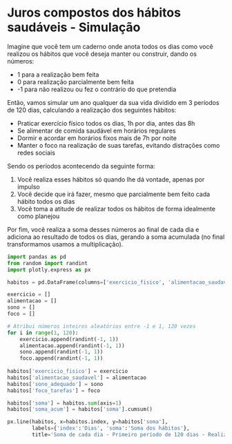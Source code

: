 # Juros compostos dos hábitos saudáveis - Simulação
Imagine que você tem um caderno onde anota todos os dias como você realizou os hábitos que você deseja manter ou construir, dando os números:

* 1 para a realização bem feita
* 0 para realização parcialmente bem feita
* -1 para não realizou ou fez o contrário do que pretendia

Então, vamos simular um ano qualquer da sua vida dividido em 3 períodos de 120 dias, calculando a realização dos seguintes hábitos:
* Praticar exercício físico todos os dias, 1h por dia, antes das 8h
* Se alimentar de comida saudável em horários regulares
* Dormir e acordar em horários fixos mais de 7h por noite
* Manter o foco na realização de suas tarefas, evitando distrações como redes sociais

Sendo os períodos acontecendo da seguinte forma:
1. Você realiza esses hábitos só quando lhe dá vontade, apenas por impulso
2. Você decide que irá fazer, mesmo que parcialmente bem feito cada hábito todos os dias
3. Você toma a atitude de realizar todos os hábitos de forma idealmente como planejou

Por fim, você realiza a soma desses números ao final de cada dia e adiciona ao resultado de todos os dias, gerando a soma acumulada (no final transformamos usamos a multiplicação).


```python
import pandas as pd
from random import randint
import plotly.express as px
```


```python
habitos = pd.DataFrame(columns=['exercicio_fisico', 'alimentacao_saudavel', 'sono_adequado', 'foco_tarefas'])

exercicio = []
alimentacao = []
sono = []
foco = []

# Atribui números inteiros aleatórios entre -1 e 1, 120 vezes
for i in range(1, 120):
    exercicio.append(randint(-1, 1))
    alimentacao.append(randint(-1, 1))
    sono.append(randint(-1, 1))
    foco.append(randint(-1, 1))
    
habitos['exercicio_fisico'] = exercicio
habitos['alimentacao_saudavel'] = alimentacao
habitos['sono_adequado'] = sono
habitos['foco_tarefas'] = foco

habitos['soma'] = habitos.sum(axis=1)
habitos['soma_acum'] = habitos['soma'].cumsum()
```


```python
px.line(habitos, x=habitos.index, y=habitos['soma'], 
        labels={'index':'Dias', 'soma':'Soma dos hábitos'}, 
        title='Soma de cada dia - Primeiro período de 120 dias - Realizando hábitos por impulso aleatório')
```


<div>                            <div id="a339ebda-6f84-47c0-9fd0-f02c2ad5bec9" class="plotly-graph-div" style="height:525px; width:100%;"></div>            <script type="text/javascript">                require(["plotly"], function(Plotly) {                    window.PLOTLYENV=window.PLOTLYENV || {};                                    if (document.getElementById("a339ebda-6f84-47c0-9fd0-f02c2ad5bec9")) {                    Plotly.newPlot(                        "a339ebda-6f84-47c0-9fd0-f02c2ad5bec9",                        [{"hovertemplate":"Dias=%{x}\u003cbr\u003eSoma dos h\u00e1bitos=%{y}\u003cextra\u003e\u003c\u002fextra\u003e","legendgroup":"","line":{"color":"#636efa","dash":"solid"},"marker":{"symbol":"circle"},"mode":"lines","name":"","orientation":"v","showlegend":false,"x":[0,1,2,3,4,5,6,7,8,9,10,11,12,13,14,15,16,17,18,19,20,21,22,23,24,25,26,27,28,29,30,31,32,33,34,35,36,37,38,39,40,41,42,43,44,45,46,47,48,49,50,51,52,53,54,55,56,57,58,59,60,61,62,63,64,65,66,67,68,69,70,71,72,73,74,75,76,77,78,79,80,81,82,83,84,85,86,87,88,89,90,91,92,93,94,95,96,97,98,99,100,101,102,103,104,105,106,107,108,109,110,111,112,113,114,115,116,117,118],"xaxis":"x","y":[0,0,0,-1,2,-3,-1,-1,2,1,-1,0,-1,-2,-3,0,-1,2,1,-3,0,0,2,2,3,1,-2,1,0,-1,0,1,0,-3,0,1,1,1,4,2,-2,0,-1,-2,1,0,-2,1,0,-2,0,1,-2,-2,3,1,0,0,0,2,2,-1,3,-1,0,0,-3,-3,0,-3,0,0,0,-1,-1,0,0,0,-2,-4,3,-1,2,0,1,1,-2,2,1,-4,2,-2,-1,1,-1,1,2,0,0,2,-2,0,1,0,1,0,-1,-1,1,0,0,3,-1,-3,2,0,0,-1,-1],"yaxis":"y","type":"scatter"}],                        {"template":{"data":{"histogram2dcontour":[{"type":"histogram2dcontour","colorbar":{"outlinewidth":0,"ticks":""},"colorscale":[[0.0,"#0d0887"],[0.1111111111111111,"#46039f"],[0.2222222222222222,"#7201a8"],[0.3333333333333333,"#9c179e"],[0.4444444444444444,"#bd3786"],[0.5555555555555556,"#d8576b"],[0.6666666666666666,"#ed7953"],[0.7777777777777778,"#fb9f3a"],[0.8888888888888888,"#fdca26"],[1.0,"#f0f921"]]}],"choropleth":[{"type":"choropleth","colorbar":{"outlinewidth":0,"ticks":""}}],"histogram2d":[{"type":"histogram2d","colorbar":{"outlinewidth":0,"ticks":""},"colorscale":[[0.0,"#0d0887"],[0.1111111111111111,"#46039f"],[0.2222222222222222,"#7201a8"],[0.3333333333333333,"#9c179e"],[0.4444444444444444,"#bd3786"],[0.5555555555555556,"#d8576b"],[0.6666666666666666,"#ed7953"],[0.7777777777777778,"#fb9f3a"],[0.8888888888888888,"#fdca26"],[1.0,"#f0f921"]]}],"heatmap":[{"type":"heatmap","colorbar":{"outlinewidth":0,"ticks":""},"colorscale":[[0.0,"#0d0887"],[0.1111111111111111,"#46039f"],[0.2222222222222222,"#7201a8"],[0.3333333333333333,"#9c179e"],[0.4444444444444444,"#bd3786"],[0.5555555555555556,"#d8576b"],[0.6666666666666666,"#ed7953"],[0.7777777777777778,"#fb9f3a"],[0.8888888888888888,"#fdca26"],[1.0,"#f0f921"]]}],"heatmapgl":[{"type":"heatmapgl","colorbar":{"outlinewidth":0,"ticks":""},"colorscale":[[0.0,"#0d0887"],[0.1111111111111111,"#46039f"],[0.2222222222222222,"#7201a8"],[0.3333333333333333,"#9c179e"],[0.4444444444444444,"#bd3786"],[0.5555555555555556,"#d8576b"],[0.6666666666666666,"#ed7953"],[0.7777777777777778,"#fb9f3a"],[0.8888888888888888,"#fdca26"],[1.0,"#f0f921"]]}],"contourcarpet":[{"type":"contourcarpet","colorbar":{"outlinewidth":0,"ticks":""}}],"contour":[{"type":"contour","colorbar":{"outlinewidth":0,"ticks":""},"colorscale":[[0.0,"#0d0887"],[0.1111111111111111,"#46039f"],[0.2222222222222222,"#7201a8"],[0.3333333333333333,"#9c179e"],[0.4444444444444444,"#bd3786"],[0.5555555555555556,"#d8576b"],[0.6666666666666666,"#ed7953"],[0.7777777777777778,"#fb9f3a"],[0.8888888888888888,"#fdca26"],[1.0,"#f0f921"]]}],"surface":[{"type":"surface","colorbar":{"outlinewidth":0,"ticks":""},"colorscale":[[0.0,"#0d0887"],[0.1111111111111111,"#46039f"],[0.2222222222222222,"#7201a8"],[0.3333333333333333,"#9c179e"],[0.4444444444444444,"#bd3786"],[0.5555555555555556,"#d8576b"],[0.6666666666666666,"#ed7953"],[0.7777777777777778,"#fb9f3a"],[0.8888888888888888,"#fdca26"],[1.0,"#f0f921"]]}],"mesh3d":[{"type":"mesh3d","colorbar":{"outlinewidth":0,"ticks":""}}],"scatter":[{"fillpattern":{"fillmode":"overlay","size":10,"solidity":0.2},"type":"scatter"}],"parcoords":[{"type":"parcoords","line":{"colorbar":{"outlinewidth":0,"ticks":""}}}],"scatterpolargl":[{"type":"scatterpolargl","marker":{"colorbar":{"outlinewidth":0,"ticks":""}}}],"bar":[{"error_x":{"color":"#2a3f5f"},"error_y":{"color":"#2a3f5f"},"marker":{"line":{"color":"#E5ECF6","width":0.5},"pattern":{"fillmode":"overlay","size":10,"solidity":0.2}},"type":"bar"}],"scattergeo":[{"type":"scattergeo","marker":{"colorbar":{"outlinewidth":0,"ticks":""}}}],"scatterpolar":[{"type":"scatterpolar","marker":{"colorbar":{"outlinewidth":0,"ticks":""}}}],"histogram":[{"marker":{"pattern":{"fillmode":"overlay","size":10,"solidity":0.2}},"type":"histogram"}],"scattergl":[{"type":"scattergl","marker":{"colorbar":{"outlinewidth":0,"ticks":""}}}],"scatter3d":[{"type":"scatter3d","line":{"colorbar":{"outlinewidth":0,"ticks":""}},"marker":{"colorbar":{"outlinewidth":0,"ticks":""}}}],"scattermapbox":[{"type":"scattermapbox","marker":{"colorbar":{"outlinewidth":0,"ticks":""}}}],"scatterternary":[{"type":"scatterternary","marker":{"colorbar":{"outlinewidth":0,"ticks":""}}}],"scattercarpet":[{"type":"scattercarpet","marker":{"colorbar":{"outlinewidth":0,"ticks":""}}}],"carpet":[{"aaxis":{"endlinecolor":"#2a3f5f","gridcolor":"white","linecolor":"white","minorgridcolor":"white","startlinecolor":"#2a3f5f"},"baxis":{"endlinecolor":"#2a3f5f","gridcolor":"white","linecolor":"white","minorgridcolor":"white","startlinecolor":"#2a3f5f"},"type":"carpet"}],"table":[{"cells":{"fill":{"color":"#EBF0F8"},"line":{"color":"white"}},"header":{"fill":{"color":"#C8D4E3"},"line":{"color":"white"}},"type":"table"}],"barpolar":[{"marker":{"line":{"color":"#E5ECF6","width":0.5},"pattern":{"fillmode":"overlay","size":10,"solidity":0.2}},"type":"barpolar"}],"pie":[{"automargin":true,"type":"pie"}]},"layout":{"autotypenumbers":"strict","colorway":["#636efa","#EF553B","#00cc96","#ab63fa","#FFA15A","#19d3f3","#FF6692","#B6E880","#FF97FF","#FECB52"],"font":{"color":"#2a3f5f"},"hovermode":"closest","hoverlabel":{"align":"left"},"paper_bgcolor":"white","plot_bgcolor":"#E5ECF6","polar":{"bgcolor":"#E5ECF6","angularaxis":{"gridcolor":"white","linecolor":"white","ticks":""},"radialaxis":{"gridcolor":"white","linecolor":"white","ticks":""}},"ternary":{"bgcolor":"#E5ECF6","aaxis":{"gridcolor":"white","linecolor":"white","ticks":""},"baxis":{"gridcolor":"white","linecolor":"white","ticks":""},"caxis":{"gridcolor":"white","linecolor":"white","ticks":""}},"coloraxis":{"colorbar":{"outlinewidth":0,"ticks":""}},"colorscale":{"sequential":[[0.0,"#0d0887"],[0.1111111111111111,"#46039f"],[0.2222222222222222,"#7201a8"],[0.3333333333333333,"#9c179e"],[0.4444444444444444,"#bd3786"],[0.5555555555555556,"#d8576b"],[0.6666666666666666,"#ed7953"],[0.7777777777777778,"#fb9f3a"],[0.8888888888888888,"#fdca26"],[1.0,"#f0f921"]],"sequentialminus":[[0.0,"#0d0887"],[0.1111111111111111,"#46039f"],[0.2222222222222222,"#7201a8"],[0.3333333333333333,"#9c179e"],[0.4444444444444444,"#bd3786"],[0.5555555555555556,"#d8576b"],[0.6666666666666666,"#ed7953"],[0.7777777777777778,"#fb9f3a"],[0.8888888888888888,"#fdca26"],[1.0,"#f0f921"]],"diverging":[[0,"#8e0152"],[0.1,"#c51b7d"],[0.2,"#de77ae"],[0.3,"#f1b6da"],[0.4,"#fde0ef"],[0.5,"#f7f7f7"],[0.6,"#e6f5d0"],[0.7,"#b8e186"],[0.8,"#7fbc41"],[0.9,"#4d9221"],[1,"#276419"]]},"xaxis":{"gridcolor":"white","linecolor":"white","ticks":"","title":{"standoff":15},"zerolinecolor":"white","automargin":true,"zerolinewidth":2},"yaxis":{"gridcolor":"white","linecolor":"white","ticks":"","title":{"standoff":15},"zerolinecolor":"white","automargin":true,"zerolinewidth":2},"scene":{"xaxis":{"backgroundcolor":"#E5ECF6","gridcolor":"white","linecolor":"white","showbackground":true,"ticks":"","zerolinecolor":"white","gridwidth":2},"yaxis":{"backgroundcolor":"#E5ECF6","gridcolor":"white","linecolor":"white","showbackground":true,"ticks":"","zerolinecolor":"white","gridwidth":2},"zaxis":{"backgroundcolor":"#E5ECF6","gridcolor":"white","linecolor":"white","showbackground":true,"ticks":"","zerolinecolor":"white","gridwidth":2}},"shapedefaults":{"line":{"color":"#2a3f5f"}},"annotationdefaults":{"arrowcolor":"#2a3f5f","arrowhead":0,"arrowwidth":1},"geo":{"bgcolor":"white","landcolor":"#E5ECF6","subunitcolor":"white","showland":true,"showlakes":true,"lakecolor":"white"},"title":{"x":0.05},"mapbox":{"style":"light"}}},"xaxis":{"anchor":"y","domain":[0.0,1.0],"title":{"text":"Dias"}},"yaxis":{"anchor":"x","domain":[0.0,1.0],"title":{"text":"Soma dos h\u00e1bitos"}},"legend":{"tracegroupgap":0},"title":{"text":"Soma de cada dia - Primeiro per\u00edodo de 120 dias - Realizando h\u00e1bitos por impulso aleat\u00f3rio"}},                        {"responsive": true}                    ).then(function(){

var gd = document.getElementById('a339ebda-6f84-47c0-9fd0-f02c2ad5bec9');
var x = new MutationObserver(function (mutations, observer) {{
        var display = window.getComputedStyle(gd).display;
        if (!display || display === 'none') {{
            console.log([gd, 'removed!']);
            Plotly.purge(gd);
            observer.disconnect();
        }}
}});

// Listen for the removal of the full notebook cells
var notebookContainer = gd.closest('#notebook-container');
if (notebookContainer) {{
    x.observe(notebookContainer, {childList: true});
}}

// Listen for the clearing of the current output cell
var outputEl = gd.closest('.output');
if (outputEl) {{
    x.observe(outputEl, {childList: true});
}}

                        })                };                });            </script>        </div>



```python
habitos = pd.DataFrame(columns=['exercicio_fisico', 'alimentacao_saudavel', 'sono_adequado', 'foco_tarefas'])

# Atribui aleatoriamente 0 ou 1, 120 vezes
for i in range(1, 120):
    exercicio.append(randint(0,1))
    alimentacao.append(randint(0,1))
    sono.append(randint(0,1))
    foco.append(randint(0,1))
    
habitos['exercicio_fisico'] = exercicio
habitos['alimentacao_saudavel'] = alimentacao
habitos['sono_adequado'] = sono
habitos['foco_tarefas'] = foco

habitos['soma'] = habitos.sum(axis=1)
habitos['soma_acum'] = habitos['soma'].cumsum()
```


```python
px.line(habitos, x=habitos.index, y=habitos['soma_acum'], labels={'index':'Dias', 'soma_acum':'Soma acumulada dos hábitos'}, title='Soma acumulada - Primeiro e segundo período de 120 dias - Realizando hábitos bem feitos e parcialmente bem feitos')
```


<div>                            <div id="94b5a628-c4c0-4dba-bebd-3b33faaf8dcd" class="plotly-graph-div" style="height:525px; width:100%;"></div>            <script type="text/javascript">                require(["plotly"], function(Plotly) {                    window.PLOTLYENV=window.PLOTLYENV || {};                                    if (document.getElementById("94b5a628-c4c0-4dba-bebd-3b33faaf8dcd")) {                    Plotly.newPlot(                        "94b5a628-c4c0-4dba-bebd-3b33faaf8dcd",                        [{"hovertemplate":"Dias=%{x}\u003cbr\u003eSoma acumulada dos h\u00e1bitos=%{y}\u003cextra\u003e\u003c\u002fextra\u003e","legendgroup":"","line":{"color":"#636efa","dash":"solid"},"marker":{"symbol":"circle"},"mode":"lines","name":"","orientation":"v","showlegend":false,"x":[0,1,2,3,4,5,6,7,8,9,10,11,12,13,14,15,16,17,18,19,20,21,22,23,24,25,26,27,28,29,30,31,32,33,34,35,36,37,38,39,40,41,42,43,44,45,46,47,48,49,50,51,52,53,54,55,56,57,58,59,60,61,62,63,64,65,66,67,68,69,70,71,72,73,74,75,76,77,78,79,80,81,82,83,84,85,86,87,88,89,90,91,92,93,94,95,96,97,98,99,100,101,102,103,104,105,106,107,108,109,110,111,112,113,114,115,116,117,118,119,120,121,122,123,124,125,126,127,128,129,130,131,132,133,134,135,136,137,138,139,140,141,142,143,144,145,146,147,148,149,150,151,152,153,154,155,156,157,158,159,160,161,162,163,164,165,166,167,168,169,170,171,172,173,174,175,176,177,178,179,180,181,182,183,184,185,186,187,188,189,190,191,192,193,194,195,196,197,198,199,200,201,202,203,204,205,206,207,208,209,210,211,212,213,214,215,216,217,218,219,220,221,222,223,224,225,226,227,228,229,230,231,232,233,234,235,236,237],"xaxis":"x","y":[0,0,0,-1,1,-2,-3,-4,-2,-1,-2,-2,-3,-5,-8,-8,-9,-7,-6,-9,-9,-9,-7,-5,-2,-1,-3,-2,-2,-3,-3,-2,-2,-5,-5,-4,-3,-2,2,4,2,2,1,-1,0,0,-2,-1,-1,-3,-3,-2,-4,-6,-3,-2,-2,-2,-2,0,2,1,4,3,3,3,0,-3,-3,-6,-6,-6,-6,-7,-8,-8,-8,-8,-10,-14,-11,-12,-10,-10,-9,-8,-10,-8,-7,-11,-9,-11,-12,-11,-12,-11,-9,-9,-9,-7,-9,-9,-8,-8,-7,-7,-8,-9,-8,-8,-8,-5,-6,-9,-7,-7,-7,-8,-9,-7,-5,-3,-2,2,4,8,9,11,12,12,14,16,18,19,22,24,27,30,32,34,37,38,40,42,44,47,47,47,48,50,52,55,57,59,61,64,67,68,69,72,72,74,76,79,80,81,82,84,86,88,89,92,94,94,94,97,98,98,99,100,102,104,106,108,110,112,115,119,120,123,124,128,130,133,134,135,137,138,139,141,143,143,144,145,148,150,150,152,154,157,160,162,165,168,170,173,176,178,179,180,183,186,186,187,190,191,193,194,195,197,200,202,203,205,206,207,209,212],"yaxis":"y","type":"scatter"}],                        {"template":{"data":{"histogram2dcontour":[{"type":"histogram2dcontour","colorbar":{"outlinewidth":0,"ticks":""},"colorscale":[[0.0,"#0d0887"],[0.1111111111111111,"#46039f"],[0.2222222222222222,"#7201a8"],[0.3333333333333333,"#9c179e"],[0.4444444444444444,"#bd3786"],[0.5555555555555556,"#d8576b"],[0.6666666666666666,"#ed7953"],[0.7777777777777778,"#fb9f3a"],[0.8888888888888888,"#fdca26"],[1.0,"#f0f921"]]}],"choropleth":[{"type":"choropleth","colorbar":{"outlinewidth":0,"ticks":""}}],"histogram2d":[{"type":"histogram2d","colorbar":{"outlinewidth":0,"ticks":""},"colorscale":[[0.0,"#0d0887"],[0.1111111111111111,"#46039f"],[0.2222222222222222,"#7201a8"],[0.3333333333333333,"#9c179e"],[0.4444444444444444,"#bd3786"],[0.5555555555555556,"#d8576b"],[0.6666666666666666,"#ed7953"],[0.7777777777777778,"#fb9f3a"],[0.8888888888888888,"#fdca26"],[1.0,"#f0f921"]]}],"heatmap":[{"type":"heatmap","colorbar":{"outlinewidth":0,"ticks":""},"colorscale":[[0.0,"#0d0887"],[0.1111111111111111,"#46039f"],[0.2222222222222222,"#7201a8"],[0.3333333333333333,"#9c179e"],[0.4444444444444444,"#bd3786"],[0.5555555555555556,"#d8576b"],[0.6666666666666666,"#ed7953"],[0.7777777777777778,"#fb9f3a"],[0.8888888888888888,"#fdca26"],[1.0,"#f0f921"]]}],"heatmapgl":[{"type":"heatmapgl","colorbar":{"outlinewidth":0,"ticks":""},"colorscale":[[0.0,"#0d0887"],[0.1111111111111111,"#46039f"],[0.2222222222222222,"#7201a8"],[0.3333333333333333,"#9c179e"],[0.4444444444444444,"#bd3786"],[0.5555555555555556,"#d8576b"],[0.6666666666666666,"#ed7953"],[0.7777777777777778,"#fb9f3a"],[0.8888888888888888,"#fdca26"],[1.0,"#f0f921"]]}],"contourcarpet":[{"type":"contourcarpet","colorbar":{"outlinewidth":0,"ticks":""}}],"contour":[{"type":"contour","colorbar":{"outlinewidth":0,"ticks":""},"colorscale":[[0.0,"#0d0887"],[0.1111111111111111,"#46039f"],[0.2222222222222222,"#7201a8"],[0.3333333333333333,"#9c179e"],[0.4444444444444444,"#bd3786"],[0.5555555555555556,"#d8576b"],[0.6666666666666666,"#ed7953"],[0.7777777777777778,"#fb9f3a"],[0.8888888888888888,"#fdca26"],[1.0,"#f0f921"]]}],"surface":[{"type":"surface","colorbar":{"outlinewidth":0,"ticks":""},"colorscale":[[0.0,"#0d0887"],[0.1111111111111111,"#46039f"],[0.2222222222222222,"#7201a8"],[0.3333333333333333,"#9c179e"],[0.4444444444444444,"#bd3786"],[0.5555555555555556,"#d8576b"],[0.6666666666666666,"#ed7953"],[0.7777777777777778,"#fb9f3a"],[0.8888888888888888,"#fdca26"],[1.0,"#f0f921"]]}],"mesh3d":[{"type":"mesh3d","colorbar":{"outlinewidth":0,"ticks":""}}],"scatter":[{"fillpattern":{"fillmode":"overlay","size":10,"solidity":0.2},"type":"scatter"}],"parcoords":[{"type":"parcoords","line":{"colorbar":{"outlinewidth":0,"ticks":""}}}],"scatterpolargl":[{"type":"scatterpolargl","marker":{"colorbar":{"outlinewidth":0,"ticks":""}}}],"bar":[{"error_x":{"color":"#2a3f5f"},"error_y":{"color":"#2a3f5f"},"marker":{"line":{"color":"#E5ECF6","width":0.5},"pattern":{"fillmode":"overlay","size":10,"solidity":0.2}},"type":"bar"}],"scattergeo":[{"type":"scattergeo","marker":{"colorbar":{"outlinewidth":0,"ticks":""}}}],"scatterpolar":[{"type":"scatterpolar","marker":{"colorbar":{"outlinewidth":0,"ticks":""}}}],"histogram":[{"marker":{"pattern":{"fillmode":"overlay","size":10,"solidity":0.2}},"type":"histogram"}],"scattergl":[{"type":"scattergl","marker":{"colorbar":{"outlinewidth":0,"ticks":""}}}],"scatter3d":[{"type":"scatter3d","line":{"colorbar":{"outlinewidth":0,"ticks":""}},"marker":{"colorbar":{"outlinewidth":0,"ticks":""}}}],"scattermapbox":[{"type":"scattermapbox","marker":{"colorbar":{"outlinewidth":0,"ticks":""}}}],"scatterternary":[{"type":"scatterternary","marker":{"colorbar":{"outlinewidth":0,"ticks":""}}}],"scattercarpet":[{"type":"scattercarpet","marker":{"colorbar":{"outlinewidth":0,"ticks":""}}}],"carpet":[{"aaxis":{"endlinecolor":"#2a3f5f","gridcolor":"white","linecolor":"white","minorgridcolor":"white","startlinecolor":"#2a3f5f"},"baxis":{"endlinecolor":"#2a3f5f","gridcolor":"white","linecolor":"white","minorgridcolor":"white","startlinecolor":"#2a3f5f"},"type":"carpet"}],"table":[{"cells":{"fill":{"color":"#EBF0F8"},"line":{"color":"white"}},"header":{"fill":{"color":"#C8D4E3"},"line":{"color":"white"}},"type":"table"}],"barpolar":[{"marker":{"line":{"color":"#E5ECF6","width":0.5},"pattern":{"fillmode":"overlay","size":10,"solidity":0.2}},"type":"barpolar"}],"pie":[{"automargin":true,"type":"pie"}]},"layout":{"autotypenumbers":"strict","colorway":["#636efa","#EF553B","#00cc96","#ab63fa","#FFA15A","#19d3f3","#FF6692","#B6E880","#FF97FF","#FECB52"],"font":{"color":"#2a3f5f"},"hovermode":"closest","hoverlabel":{"align":"left"},"paper_bgcolor":"white","plot_bgcolor":"#E5ECF6","polar":{"bgcolor":"#E5ECF6","angularaxis":{"gridcolor":"white","linecolor":"white","ticks":""},"radialaxis":{"gridcolor":"white","linecolor":"white","ticks":""}},"ternary":{"bgcolor":"#E5ECF6","aaxis":{"gridcolor":"white","linecolor":"white","ticks":""},"baxis":{"gridcolor":"white","linecolor":"white","ticks":""},"caxis":{"gridcolor":"white","linecolor":"white","ticks":""}},"coloraxis":{"colorbar":{"outlinewidth":0,"ticks":""}},"colorscale":{"sequential":[[0.0,"#0d0887"],[0.1111111111111111,"#46039f"],[0.2222222222222222,"#7201a8"],[0.3333333333333333,"#9c179e"],[0.4444444444444444,"#bd3786"],[0.5555555555555556,"#d8576b"],[0.6666666666666666,"#ed7953"],[0.7777777777777778,"#fb9f3a"],[0.8888888888888888,"#fdca26"],[1.0,"#f0f921"]],"sequentialminus":[[0.0,"#0d0887"],[0.1111111111111111,"#46039f"],[0.2222222222222222,"#7201a8"],[0.3333333333333333,"#9c179e"],[0.4444444444444444,"#bd3786"],[0.5555555555555556,"#d8576b"],[0.6666666666666666,"#ed7953"],[0.7777777777777778,"#fb9f3a"],[0.8888888888888888,"#fdca26"],[1.0,"#f0f921"]],"diverging":[[0,"#8e0152"],[0.1,"#c51b7d"],[0.2,"#de77ae"],[0.3,"#f1b6da"],[0.4,"#fde0ef"],[0.5,"#f7f7f7"],[0.6,"#e6f5d0"],[0.7,"#b8e186"],[0.8,"#7fbc41"],[0.9,"#4d9221"],[1,"#276419"]]},"xaxis":{"gridcolor":"white","linecolor":"white","ticks":"","title":{"standoff":15},"zerolinecolor":"white","automargin":true,"zerolinewidth":2},"yaxis":{"gridcolor":"white","linecolor":"white","ticks":"","title":{"standoff":15},"zerolinecolor":"white","automargin":true,"zerolinewidth":2},"scene":{"xaxis":{"backgroundcolor":"#E5ECF6","gridcolor":"white","linecolor":"white","showbackground":true,"ticks":"","zerolinecolor":"white","gridwidth":2},"yaxis":{"backgroundcolor":"#E5ECF6","gridcolor":"white","linecolor":"white","showbackground":true,"ticks":"","zerolinecolor":"white","gridwidth":2},"zaxis":{"backgroundcolor":"#E5ECF6","gridcolor":"white","linecolor":"white","showbackground":true,"ticks":"","zerolinecolor":"white","gridwidth":2}},"shapedefaults":{"line":{"color":"#2a3f5f"}},"annotationdefaults":{"arrowcolor":"#2a3f5f","arrowhead":0,"arrowwidth":1},"geo":{"bgcolor":"white","landcolor":"#E5ECF6","subunitcolor":"white","showland":true,"showlakes":true,"lakecolor":"white"},"title":{"x":0.05},"mapbox":{"style":"light"}}},"xaxis":{"anchor":"y","domain":[0.0,1.0],"title":{"text":"Dias"}},"yaxis":{"anchor":"x","domain":[0.0,1.0],"title":{"text":"Soma acumulada dos h\u00e1bitos"}},"legend":{"tracegroupgap":0},"title":{"text":"Soma acumulada - Primeiro e segundo per\u00edodo de 120 dias - Realizando h\u00e1bitos bem feitos e parcialmente bem feitos"}},                        {"responsive": true}                    ).then(function(){

var gd = document.getElementById('94b5a628-c4c0-4dba-bebd-3b33faaf8dcd');
var x = new MutationObserver(function (mutations, observer) {{
        var display = window.getComputedStyle(gd).display;
        if (!display || display === 'none') {{
            console.log([gd, 'removed!']);
            Plotly.purge(gd);
            observer.disconnect();
        }}
}});

// Listen for the removal of the full notebook cells
var notebookContainer = gd.closest('#notebook-container');
if (notebookContainer) {{
    x.observe(notebookContainer, {childList: true});
}}

// Listen for the clearing of the current output cell
var outputEl = gd.closest('.output');
if (outputEl) {{
    x.observe(outputEl, {childList: true});
}}

                        })                };                });            </script>        </div>



```python
habitos = pd.DataFrame(columns=['exercicio_fisico', 'alimentacao_saudavel', 'sono_adequado', 'foco_tarefas'])

#Atribui 1, 120 vezes
for i in range(1, 120):
    exercicio.append(1)
    alimentacao.append(1)
    sono.append(1)
    foco.append(1)
    
habitos['exercicio_fisico'] = exercicio
habitos['alimentacao_saudavel'] = alimentacao
habitos['sono_adequado'] = sono
habitos['foco_tarefas'] = foco

habitos['soma'] = habitos.sum(axis=1)
habitos['soma_acum'] = habitos['soma'].cumsum()
```


```python
px.line(habitos, x=habitos.index, y=habitos['soma_acum'],
        labels={'index':'Dias', 'soma_acum':'Soma acumulada dos hábitos'}, 
        title='Soma acumulada - Terceiro período de 120 dias - Realizando hábitos apenas bem feitos')
```


<div>                            <div id="6794a228-5754-4d77-a1a2-33ce593088dd" class="plotly-graph-div" style="height:525px; width:100%;"></div>            <script type="text/javascript">                require(["plotly"], function(Plotly) {                    window.PLOTLYENV=window.PLOTLYENV || {};                                    if (document.getElementById("6794a228-5754-4d77-a1a2-33ce593088dd")) {                    Plotly.newPlot(                        "6794a228-5754-4d77-a1a2-33ce593088dd",                        [{"hovertemplate":"Dias=%{x}\u003cbr\u003eSoma acumulada dos h\u00e1bitos=%{y}\u003cextra\u003e\u003c\u002fextra\u003e","legendgroup":"","line":{"color":"#636efa","dash":"solid"},"marker":{"symbol":"circle"},"mode":"lines","name":"","orientation":"v","showlegend":false,"x":[0,1,2,3,4,5,6,7,8,9,10,11,12,13,14,15,16,17,18,19,20,21,22,23,24,25,26,27,28,29,30,31,32,33,34,35,36,37,38,39,40,41,42,43,44,45,46,47,48,49,50,51,52,53,54,55,56,57,58,59,60,61,62,63,64,65,66,67,68,69,70,71,72,73,74,75,76,77,78,79,80,81,82,83,84,85,86,87,88,89,90,91,92,93,94,95,96,97,98,99,100,101,102,103,104,105,106,107,108,109,110,111,112,113,114,115,116,117,118,119,120,121,122,123,124,125,126,127,128,129,130,131,132,133,134,135,136,137,138,139,140,141,142,143,144,145,146,147,148,149,150,151,152,153,154,155,156,157,158,159,160,161,162,163,164,165,166,167,168,169,170,171,172,173,174,175,176,177,178,179,180,181,182,183,184,185,186,187,188,189,190,191,192,193,194,195,196,197,198,199,200,201,202,203,204,205,206,207,208,209,210,211,212,213,214,215,216,217,218,219,220,221,222,223,224,225,226,227,228,229,230,231,232,233,234,235,236,237,238,239,240,241,242,243,244,245,246,247,248,249,250,251,252,253,254,255,256,257,258,259,260,261,262,263,264,265,266,267,268,269,270,271,272,273,274,275,276,277,278,279,280,281,282,283,284,285,286,287,288,289,290,291,292,293,294,295,296,297,298,299,300,301,302,303,304,305,306,307,308,309,310,311,312,313,314,315,316,317,318,319,320,321,322,323,324,325,326,327,328,329,330,331,332,333,334,335,336,337,338,339,340,341,342,343,344,345,346,347,348,349,350,351,352,353,354,355,356],"xaxis":"x","y":[0,0,0,-1,1,-2,-3,-4,-2,-1,-2,-2,-3,-5,-8,-8,-9,-7,-6,-9,-9,-9,-7,-5,-2,-1,-3,-2,-2,-3,-3,-2,-2,-5,-5,-4,-3,-2,2,4,2,2,1,-1,0,0,-2,-1,-1,-3,-3,-2,-4,-6,-3,-2,-2,-2,-2,0,2,1,4,3,3,3,0,-3,-3,-6,-6,-6,-6,-7,-8,-8,-8,-8,-10,-14,-11,-12,-10,-10,-9,-8,-10,-8,-7,-11,-9,-11,-12,-11,-12,-11,-9,-9,-9,-7,-9,-9,-8,-8,-7,-7,-8,-9,-8,-8,-8,-5,-6,-9,-7,-7,-7,-8,-9,-7,-5,-3,-2,2,4,8,9,11,12,12,14,16,18,19,22,24,27,30,32,34,37,38,40,42,44,47,47,47,48,50,52,55,57,59,61,64,67,68,69,72,72,74,76,79,80,81,82,84,86,88,89,92,94,94,94,97,98,98,99,100,102,104,106,108,110,112,115,119,120,123,124,128,130,133,134,135,137,138,139,141,143,143,144,145,148,150,150,152,154,157,160,162,165,168,170,173,176,178,179,180,183,186,186,187,190,191,193,194,195,197,200,202,203,205,206,207,209,212,216,220,224,228,232,236,240,244,248,252,256,260,264,268,272,276,280,284,288,292,296,300,304,308,312,316,320,324,328,332,336,340,344,348,352,356,360,364,368,372,376,380,384,388,392,396,400,404,408,412,416,420,424,428,432,436,440,444,448,452,456,460,464,468,472,476,480,484,488,492,496,500,504,508,512,516,520,524,528,532,536,540,544,548,552,556,560,564,568,572,576,580,584,588,592,596,600,604,608,612,616,620,624,628,632,636,640,644,648,652,656,660,664,668,672,676,680,684,688],"yaxis":"y","type":"scatter"}],                        {"template":{"data":{"histogram2dcontour":[{"type":"histogram2dcontour","colorbar":{"outlinewidth":0,"ticks":""},"colorscale":[[0.0,"#0d0887"],[0.1111111111111111,"#46039f"],[0.2222222222222222,"#7201a8"],[0.3333333333333333,"#9c179e"],[0.4444444444444444,"#bd3786"],[0.5555555555555556,"#d8576b"],[0.6666666666666666,"#ed7953"],[0.7777777777777778,"#fb9f3a"],[0.8888888888888888,"#fdca26"],[1.0,"#f0f921"]]}],"choropleth":[{"type":"choropleth","colorbar":{"outlinewidth":0,"ticks":""}}],"histogram2d":[{"type":"histogram2d","colorbar":{"outlinewidth":0,"ticks":""},"colorscale":[[0.0,"#0d0887"],[0.1111111111111111,"#46039f"],[0.2222222222222222,"#7201a8"],[0.3333333333333333,"#9c179e"],[0.4444444444444444,"#bd3786"],[0.5555555555555556,"#d8576b"],[0.6666666666666666,"#ed7953"],[0.7777777777777778,"#fb9f3a"],[0.8888888888888888,"#fdca26"],[1.0,"#f0f921"]]}],"heatmap":[{"type":"heatmap","colorbar":{"outlinewidth":0,"ticks":""},"colorscale":[[0.0,"#0d0887"],[0.1111111111111111,"#46039f"],[0.2222222222222222,"#7201a8"],[0.3333333333333333,"#9c179e"],[0.4444444444444444,"#bd3786"],[0.5555555555555556,"#d8576b"],[0.6666666666666666,"#ed7953"],[0.7777777777777778,"#fb9f3a"],[0.8888888888888888,"#fdca26"],[1.0,"#f0f921"]]}],"heatmapgl":[{"type":"heatmapgl","colorbar":{"outlinewidth":0,"ticks":""},"colorscale":[[0.0,"#0d0887"],[0.1111111111111111,"#46039f"],[0.2222222222222222,"#7201a8"],[0.3333333333333333,"#9c179e"],[0.4444444444444444,"#bd3786"],[0.5555555555555556,"#d8576b"],[0.6666666666666666,"#ed7953"],[0.7777777777777778,"#fb9f3a"],[0.8888888888888888,"#fdca26"],[1.0,"#f0f921"]]}],"contourcarpet":[{"type":"contourcarpet","colorbar":{"outlinewidth":0,"ticks":""}}],"contour":[{"type":"contour","colorbar":{"outlinewidth":0,"ticks":""},"colorscale":[[0.0,"#0d0887"],[0.1111111111111111,"#46039f"],[0.2222222222222222,"#7201a8"],[0.3333333333333333,"#9c179e"],[0.4444444444444444,"#bd3786"],[0.5555555555555556,"#d8576b"],[0.6666666666666666,"#ed7953"],[0.7777777777777778,"#fb9f3a"],[0.8888888888888888,"#fdca26"],[1.0,"#f0f921"]]}],"surface":[{"type":"surface","colorbar":{"outlinewidth":0,"ticks":""},"colorscale":[[0.0,"#0d0887"],[0.1111111111111111,"#46039f"],[0.2222222222222222,"#7201a8"],[0.3333333333333333,"#9c179e"],[0.4444444444444444,"#bd3786"],[0.5555555555555556,"#d8576b"],[0.6666666666666666,"#ed7953"],[0.7777777777777778,"#fb9f3a"],[0.8888888888888888,"#fdca26"],[1.0,"#f0f921"]]}],"mesh3d":[{"type":"mesh3d","colorbar":{"outlinewidth":0,"ticks":""}}],"scatter":[{"fillpattern":{"fillmode":"overlay","size":10,"solidity":0.2},"type":"scatter"}],"parcoords":[{"type":"parcoords","line":{"colorbar":{"outlinewidth":0,"ticks":""}}}],"scatterpolargl":[{"type":"scatterpolargl","marker":{"colorbar":{"outlinewidth":0,"ticks":""}}}],"bar":[{"error_x":{"color":"#2a3f5f"},"error_y":{"color":"#2a3f5f"},"marker":{"line":{"color":"#E5ECF6","width":0.5},"pattern":{"fillmode":"overlay","size":10,"solidity":0.2}},"type":"bar"}],"scattergeo":[{"type":"scattergeo","marker":{"colorbar":{"outlinewidth":0,"ticks":""}}}],"scatterpolar":[{"type":"scatterpolar","marker":{"colorbar":{"outlinewidth":0,"ticks":""}}}],"histogram":[{"marker":{"pattern":{"fillmode":"overlay","size":10,"solidity":0.2}},"type":"histogram"}],"scattergl":[{"type":"scattergl","marker":{"colorbar":{"outlinewidth":0,"ticks":""}}}],"scatter3d":[{"type":"scatter3d","line":{"colorbar":{"outlinewidth":0,"ticks":""}},"marker":{"colorbar":{"outlinewidth":0,"ticks":""}}}],"scattermapbox":[{"type":"scattermapbox","marker":{"colorbar":{"outlinewidth":0,"ticks":""}}}],"scatterternary":[{"type":"scatterternary","marker":{"colorbar":{"outlinewidth":0,"ticks":""}}}],"scattercarpet":[{"type":"scattercarpet","marker":{"colorbar":{"outlinewidth":0,"ticks":""}}}],"carpet":[{"aaxis":{"endlinecolor":"#2a3f5f","gridcolor":"white","linecolor":"white","minorgridcolor":"white","startlinecolor":"#2a3f5f"},"baxis":{"endlinecolor":"#2a3f5f","gridcolor":"white","linecolor":"white","minorgridcolor":"white","startlinecolor":"#2a3f5f"},"type":"carpet"}],"table":[{"cells":{"fill":{"color":"#EBF0F8"},"line":{"color":"white"}},"header":{"fill":{"color":"#C8D4E3"},"line":{"color":"white"}},"type":"table"}],"barpolar":[{"marker":{"line":{"color":"#E5ECF6","width":0.5},"pattern":{"fillmode":"overlay","size":10,"solidity":0.2}},"type":"barpolar"}],"pie":[{"automargin":true,"type":"pie"}]},"layout":{"autotypenumbers":"strict","colorway":["#636efa","#EF553B","#00cc96","#ab63fa","#FFA15A","#19d3f3","#FF6692","#B6E880","#FF97FF","#FECB52"],"font":{"color":"#2a3f5f"},"hovermode":"closest","hoverlabel":{"align":"left"},"paper_bgcolor":"white","plot_bgcolor":"#E5ECF6","polar":{"bgcolor":"#E5ECF6","angularaxis":{"gridcolor":"white","linecolor":"white","ticks":""},"radialaxis":{"gridcolor":"white","linecolor":"white","ticks":""}},"ternary":{"bgcolor":"#E5ECF6","aaxis":{"gridcolor":"white","linecolor":"white","ticks":""},"baxis":{"gridcolor":"white","linecolor":"white","ticks":""},"caxis":{"gridcolor":"white","linecolor":"white","ticks":""}},"coloraxis":{"colorbar":{"outlinewidth":0,"ticks":""}},"colorscale":{"sequential":[[0.0,"#0d0887"],[0.1111111111111111,"#46039f"],[0.2222222222222222,"#7201a8"],[0.3333333333333333,"#9c179e"],[0.4444444444444444,"#bd3786"],[0.5555555555555556,"#d8576b"],[0.6666666666666666,"#ed7953"],[0.7777777777777778,"#fb9f3a"],[0.8888888888888888,"#fdca26"],[1.0,"#f0f921"]],"sequentialminus":[[0.0,"#0d0887"],[0.1111111111111111,"#46039f"],[0.2222222222222222,"#7201a8"],[0.3333333333333333,"#9c179e"],[0.4444444444444444,"#bd3786"],[0.5555555555555556,"#d8576b"],[0.6666666666666666,"#ed7953"],[0.7777777777777778,"#fb9f3a"],[0.8888888888888888,"#fdca26"],[1.0,"#f0f921"]],"diverging":[[0,"#8e0152"],[0.1,"#c51b7d"],[0.2,"#de77ae"],[0.3,"#f1b6da"],[0.4,"#fde0ef"],[0.5,"#f7f7f7"],[0.6,"#e6f5d0"],[0.7,"#b8e186"],[0.8,"#7fbc41"],[0.9,"#4d9221"],[1,"#276419"]]},"xaxis":{"gridcolor":"white","linecolor":"white","ticks":"","title":{"standoff":15},"zerolinecolor":"white","automargin":true,"zerolinewidth":2},"yaxis":{"gridcolor":"white","linecolor":"white","ticks":"","title":{"standoff":15},"zerolinecolor":"white","automargin":true,"zerolinewidth":2},"scene":{"xaxis":{"backgroundcolor":"#E5ECF6","gridcolor":"white","linecolor":"white","showbackground":true,"ticks":"","zerolinecolor":"white","gridwidth":2},"yaxis":{"backgroundcolor":"#E5ECF6","gridcolor":"white","linecolor":"white","showbackground":true,"ticks":"","zerolinecolor":"white","gridwidth":2},"zaxis":{"backgroundcolor":"#E5ECF6","gridcolor":"white","linecolor":"white","showbackground":true,"ticks":"","zerolinecolor":"white","gridwidth":2}},"shapedefaults":{"line":{"color":"#2a3f5f"}},"annotationdefaults":{"arrowcolor":"#2a3f5f","arrowhead":0,"arrowwidth":1},"geo":{"bgcolor":"white","landcolor":"#E5ECF6","subunitcolor":"white","showland":true,"showlakes":true,"lakecolor":"white"},"title":{"x":0.05},"mapbox":{"style":"light"}}},"xaxis":{"anchor":"y","domain":[0.0,1.0],"title":{"text":"Dias"}},"yaxis":{"anchor":"x","domain":[0.0,1.0],"title":{"text":"Soma acumulada dos h\u00e1bitos"}},"legend":{"tracegroupgap":0},"title":{"text":"Soma acumulada - Terceiro per\u00edodo de 120 dias - Realizando h\u00e1bitos apenas bem feitos"}},                        {"responsive": true}                    ).then(function(){

var gd = document.getElementById('6794a228-5754-4d77-a1a2-33ce593088dd');
var x = new MutationObserver(function (mutations, observer) {{
        var display = window.getComputedStyle(gd).display;
        if (!display || display === 'none') {{
            console.log([gd, 'removed!']);
            Plotly.purge(gd);
            observer.disconnect();
        }}
}});

// Listen for the removal of the full notebook cells
var notebookContainer = gd.closest('#notebook-container');
if (notebookContainer) {{
    x.observe(notebookContainer, {childList: true});
}}

// Listen for the clearing of the current output cell
var outputEl = gd.closest('.output');
if (outputEl) {{
    x.observe(outputEl, {childList: true});
}}

                        })                };                });            </script>        </div>


## Transformando a soma em um índice e fazendo a multiplicação de cada dia


```python
habitos['var'] = (habitos['soma'] + 100) / 100
habitos['acumulado'] = habitos['var'].cumprod()
```


```python
px.line(habitos, x=habitos.index, y=habitos['acumulado'],
        labels={'index':'Dias', 'acumulado':'Produto acumulado dos hábitos'}, 
        title='Índice dos hábitos - Todos os períodos')
```


<div>                            <div id="7a58505b-06f4-48b7-8a02-e3cdf484c4dd" class="plotly-graph-div" style="height:525px; width:100%;"></div>            <script type="text/javascript">                require(["plotly"], function(Plotly) {                    window.PLOTLYENV=window.PLOTLYENV || {};                                    if (document.getElementById("7a58505b-06f4-48b7-8a02-e3cdf484c4dd")) {                    Plotly.newPlot(                        "7a58505b-06f4-48b7-8a02-e3cdf484c4dd",                        [{"hovertemplate":"Dias=%{x}\u003cbr\u003eProduto acumulado dos h\u00e1bitos=%{y}\u003cextra\u003e\u003c\u002fextra\u003e","legendgroup":"","line":{"color":"#636efa","dash":"solid"},"marker":{"symbol":"circle"},"mode":"lines","name":"","orientation":"v","showlegend":false,"x":[0,1,2,3,4,5,6,7,8,9,10,11,12,13,14,15,16,17,18,19,20,21,22,23,24,25,26,27,28,29,30,31,32,33,34,35,36,37,38,39,40,41,42,43,44,45,46,47,48,49,50,51,52,53,54,55,56,57,58,59,60,61,62,63,64,65,66,67,68,69,70,71,72,73,74,75,76,77,78,79,80,81,82,83,84,85,86,87,88,89,90,91,92,93,94,95,96,97,98,99,100,101,102,103,104,105,106,107,108,109,110,111,112,113,114,115,116,117,118,119,120,121,122,123,124,125,126,127,128,129,130,131,132,133,134,135,136,137,138,139,140,141,142,143,144,145,146,147,148,149,150,151,152,153,154,155,156,157,158,159,160,161,162,163,164,165,166,167,168,169,170,171,172,173,174,175,176,177,178,179,180,181,182,183,184,185,186,187,188,189,190,191,192,193,194,195,196,197,198,199,200,201,202,203,204,205,206,207,208,209,210,211,212,213,214,215,216,217,218,219,220,221,222,223,224,225,226,227,228,229,230,231,232,233,234,235,236,237,238,239,240,241,242,243,244,245,246,247,248,249,250,251,252,253,254,255,256,257,258,259,260,261,262,263,264,265,266,267,268,269,270,271,272,273,274,275,276,277,278,279,280,281,282,283,284,285,286,287,288,289,290,291,292,293,294,295,296,297,298,299,300,301,302,303,304,305,306,307,308,309,310,311,312,313,314,315,316,317,318,319,320,321,322,323,324,325,326,327,328,329,330,331,332,333,334,335,336,337,338,339,340,341,342,343,344,345,346,347,348,349,350,351,352,353,354,355,356],"xaxis":"x","y":[1.0,1.0,1.0,0.99,1.0098,0.979506,0.96971094,0.9600138306,0.979214107212,0.98900624828412,0.9791161858012788,0.9791161858012788,0.969325023943266,0.9499385234644007,0.9214403677604687,0.9214403677604687,0.9122259640828639,0.9304704833645212,0.9397751881981664,0.9115819325522214,0.9115819325522214,0.9115819325522214,0.9298135712032659,0.9484098426273312,0.9768621379061512,0.9866307592852127,0.9668981440995085,0.9765671255405035,0.9765671255405035,0.9668014542850984,0.9668014542850984,0.9764694688279495,0.9764694688279495,0.947175384763111,0.947175384763111,0.9566471386107421,0.9662136099968496,0.975875746096818,1.0149107759406908,1.0352089914595046,1.0145048116303146,1.0145048116303146,1.0043597635140113,0.9842725682437311,0.9941152939261684,0.9941152939261684,0.974232988047645,0.9839753179281214,0.9839753179281214,0.964295811569559,0.964295811569559,0.9739387696852546,0.9544599942915495,0.9353707944057185,0.9634319182378901,0.973066237420269,0.973066237420269,0.973066237420269,0.973066237420269,0.9925275621686744,1.012378113412048,1.0022543322779276,1.0323219622462654,1.0219987426238026,1.0219987426238026,1.0219987426238026,0.9913387803450885,0.9615986169347358,0.9615986169347358,0.9327506584266937,0.9327506584266937,0.9327506584266937,0.9327506584266937,0.9234231518424267,0.9141889203240025,0.9141889203240025,0.9141889203240025,0.9141889203240025,0.8959051419175224,0.8600689362408215,0.8858710043280461,0.8770122942847657,0.894552540170461,0.894552540170461,0.9034980655721656,0.9125330462278872,0.8942823853033295,0.9121680330093961,0.9212897133394901,0.8844381248059104,0.9021268873020286,0.884084349555988,0.8752435060604281,0.8839959411210324,0.8751559817098221,0.8839075415269203,0.9015856923574588,0.9015856923574588,0.9015856923574588,0.919617406204608,0.9012250580805158,0.9012250580805158,0.9102373086613209,0.9102373086613209,0.9193396817479341,0.9193396817479341,0.9101462849304548,0.9010448220811502,0.9100552703019618,0.9100552703019618,0.9100552703019618,0.9373569284110206,0.9279833591269103,0.900143858353103,0.918146735520165,0.918146735520165,0.918146735520165,0.9089652681649634,0.8998756154833137,0.91787312779298,0.9362305903488396,0.9549552021558164,0.9645047541773746,1.0030849443444696,1.023146643231359,1.0640725089606133,1.0747132340502195,1.0962074987312238,1.107169573718536,1.107169573718536,1.1293129651929068,1.151899224496765,1.1749372089867003,1.1866865810765672,1.2222871785088643,1.2467329220790415,1.2841349097414128,1.322658957033655,1.3491121361743281,1.3760943788978146,1.417377210264749,1.4315509823673966,1.4601820020147447,1.4893856420550395,1.5191733548961404,1.5647485555430247,1.5647485555430247,1.5647485555430247,1.580396041098455,1.612003961920424,1.6442440411588326,1.6935713623935977,1.7274427896414697,1.7619916454342992,1.7972314783429852,1.8511484226932748,1.9066828753740732,1.925749704127814,1.9450072011690922,2.003357417204165,2.003357417204165,2.043424565548248,2.084293056859213,2.1468218485649895,2.1682900670506395,2.189972967721146,2.2118726973983573,2.2561101513463244,2.301232354373251,2.347257001460716,2.370729571475323,2.4418514586195825,2.4906884877919744,2.4906884877919744,2.4906884877919744,2.5654091424257337,2.591063233849991,2.591063233849991,2.616973866188491,2.643143604850376,2.6960064769473835,2.7499266064863312,2.804925138616058,2.861023641388379,2.918244114216147,2.97660899650047,3.065907266395484,3.1885435570513034,3.2204289926218164,3.317041862400471,3.350212281024476,3.4842207722654552,3.5539051877107646,3.6605223433420875,3.6971275667755084,3.7340988424432635,3.808780819292129,3.8468686274850503,3.885337313759901,3.963044060035099,4.042304941235801,4.042304941235801,4.082727990648159,4.1235552705546406,4.24726192867128,4.332207167244706,4.332207167244706,4.4188513105895995,4.507228336801392,4.642445186905434,4.781718542512597,4.8773529133628495,5.023673500763735,5.1743837057866475,5.277871379902381,5.436207521299452,5.599293746938436,5.711279621877205,5.768392418095977,5.826076342276937,6.0008586325452455,6.180884391521603,6.180884391521603,6.242693235436819,6.429974032499924,6.494273772824924,6.624159248281423,6.690400840764237,6.75730484917188,6.892450946155318,7.0992244745399775,7.241208964030777,7.313621053671085,7.459893474744507,7.534492409491952,7.609837333586872,7.762034080258609,7.9948951026663675,8.314690906773022,8.647278543043942,8.9931696847657,9.352896472156328,9.727012331042582,10.116092824284285,10.520736537255656,10.941565998745883,11.379228638695718,11.834397784243547,12.30777369561329,12.800084643437822,13.312088029175335,13.84457155034235,14.398354412356044,14.974288588850285,15.573260132404297,16.19619053770047,16.84403815920849,17.517799685576833,18.218511672999906,18.947252139919904,19.7051422255167,20.493347914537367,21.31308183111886,22.165605104363618,23.052229308538163,23.97431848087969,24.933291220114878,25.930622868919475,26.967847783676255,28.046561695023307,29.16842416282424,30.335161129337212,31.548567574510702,32.81051027749113,34.12293068859078,35.48784791613441,36.90736183277979,38.383656306090984,39.919002558334626,41.51576266066801,43.17639316709473,44.903448893778524,46.699586849529666,48.56757032351086,50.510273136451296,52.53068406190935,54.63191142438573,56.81718788136116,59.089875396615604,61.45347041248023,63.911609228979444,66.46807359813863,69.12679654206418,71.89186840374676,74.76754313989663,77.7582448654925,80.8685746601122,84.10331764651669,87.46745035237736,90.96614836647245,94.60479430113135,98.38898607317661,102.32454551610368,106.41752733674784,110.67422843021775,115.10119756742647,119.70524547012353,124.49345528892847,129.47319350048562,134.65212124050504,140.03820609012524,145.63973433373025,151.46532370707945,157.52393665536263,163.82489412157713,170.37788988644022,177.19300548189784,184.28072570117376,191.65195472922073,199.31803291838958,207.29075423512518,215.5823844045302,224.2056797807114,233.17390697193986,242.50086325081745,252.20089778085014,262.28893369208413,272.7804910397675,283.69171068135824,295.0393791086126,306.8409542729571,319.1145924438754,331.8791761416304,345.15434318729564,358.9605169147875,373.318937591379,388.25169509503417,403.78176289883555,419.933033414789,436.73035475138056,454.1995689414358,472.36755169909327,491.262253767057,510.9127439177393,531.3492536744488,552.6032238214268,574.7073527742839,597.6956468852553,621.6034727606656,646.4676116710922,672.3263161379359,699.2193687834534,727.1881435347916,756.2756692761833,786.5266960472306,817.98776388912,850.7072744446848],"yaxis":"y","type":"scatter"}],                        {"template":{"data":{"histogram2dcontour":[{"type":"histogram2dcontour","colorbar":{"outlinewidth":0,"ticks":""},"colorscale":[[0.0,"#0d0887"],[0.1111111111111111,"#46039f"],[0.2222222222222222,"#7201a8"],[0.3333333333333333,"#9c179e"],[0.4444444444444444,"#bd3786"],[0.5555555555555556,"#d8576b"],[0.6666666666666666,"#ed7953"],[0.7777777777777778,"#fb9f3a"],[0.8888888888888888,"#fdca26"],[1.0,"#f0f921"]]}],"choropleth":[{"type":"choropleth","colorbar":{"outlinewidth":0,"ticks":""}}],"histogram2d":[{"type":"histogram2d","colorbar":{"outlinewidth":0,"ticks":""},"colorscale":[[0.0,"#0d0887"],[0.1111111111111111,"#46039f"],[0.2222222222222222,"#7201a8"],[0.3333333333333333,"#9c179e"],[0.4444444444444444,"#bd3786"],[0.5555555555555556,"#d8576b"],[0.6666666666666666,"#ed7953"],[0.7777777777777778,"#fb9f3a"],[0.8888888888888888,"#fdca26"],[1.0,"#f0f921"]]}],"heatmap":[{"type":"heatmap","colorbar":{"outlinewidth":0,"ticks":""},"colorscale":[[0.0,"#0d0887"],[0.1111111111111111,"#46039f"],[0.2222222222222222,"#7201a8"],[0.3333333333333333,"#9c179e"],[0.4444444444444444,"#bd3786"],[0.5555555555555556,"#d8576b"],[0.6666666666666666,"#ed7953"],[0.7777777777777778,"#fb9f3a"],[0.8888888888888888,"#fdca26"],[1.0,"#f0f921"]]}],"heatmapgl":[{"type":"heatmapgl","colorbar":{"outlinewidth":0,"ticks":""},"colorscale":[[0.0,"#0d0887"],[0.1111111111111111,"#46039f"],[0.2222222222222222,"#7201a8"],[0.3333333333333333,"#9c179e"],[0.4444444444444444,"#bd3786"],[0.5555555555555556,"#d8576b"],[0.6666666666666666,"#ed7953"],[0.7777777777777778,"#fb9f3a"],[0.8888888888888888,"#fdca26"],[1.0,"#f0f921"]]}],"contourcarpet":[{"type":"contourcarpet","colorbar":{"outlinewidth":0,"ticks":""}}],"contour":[{"type":"contour","colorbar":{"outlinewidth":0,"ticks":""},"colorscale":[[0.0,"#0d0887"],[0.1111111111111111,"#46039f"],[0.2222222222222222,"#7201a8"],[0.3333333333333333,"#9c179e"],[0.4444444444444444,"#bd3786"],[0.5555555555555556,"#d8576b"],[0.6666666666666666,"#ed7953"],[0.7777777777777778,"#fb9f3a"],[0.8888888888888888,"#fdca26"],[1.0,"#f0f921"]]}],"surface":[{"type":"surface","colorbar":{"outlinewidth":0,"ticks":""},"colorscale":[[0.0,"#0d0887"],[0.1111111111111111,"#46039f"],[0.2222222222222222,"#7201a8"],[0.3333333333333333,"#9c179e"],[0.4444444444444444,"#bd3786"],[0.5555555555555556,"#d8576b"],[0.6666666666666666,"#ed7953"],[0.7777777777777778,"#fb9f3a"],[0.8888888888888888,"#fdca26"],[1.0,"#f0f921"]]}],"mesh3d":[{"type":"mesh3d","colorbar":{"outlinewidth":0,"ticks":""}}],"scatter":[{"fillpattern":{"fillmode":"overlay","size":10,"solidity":0.2},"type":"scatter"}],"parcoords":[{"type":"parcoords","line":{"colorbar":{"outlinewidth":0,"ticks":""}}}],"scatterpolargl":[{"type":"scatterpolargl","marker":{"colorbar":{"outlinewidth":0,"ticks":""}}}],"bar":[{"error_x":{"color":"#2a3f5f"},"error_y":{"color":"#2a3f5f"},"marker":{"line":{"color":"#E5ECF6","width":0.5},"pattern":{"fillmode":"overlay","size":10,"solidity":0.2}},"type":"bar"}],"scattergeo":[{"type":"scattergeo","marker":{"colorbar":{"outlinewidth":0,"ticks":""}}}],"scatterpolar":[{"type":"scatterpolar","marker":{"colorbar":{"outlinewidth":0,"ticks":""}}}],"histogram":[{"marker":{"pattern":{"fillmode":"overlay","size":10,"solidity":0.2}},"type":"histogram"}],"scattergl":[{"type":"scattergl","marker":{"colorbar":{"outlinewidth":0,"ticks":""}}}],"scatter3d":[{"type":"scatter3d","line":{"colorbar":{"outlinewidth":0,"ticks":""}},"marker":{"colorbar":{"outlinewidth":0,"ticks":""}}}],"scattermapbox":[{"type":"scattermapbox","marker":{"colorbar":{"outlinewidth":0,"ticks":""}}}],"scatterternary":[{"type":"scatterternary","marker":{"colorbar":{"outlinewidth":0,"ticks":""}}}],"scattercarpet":[{"type":"scattercarpet","marker":{"colorbar":{"outlinewidth":0,"ticks":""}}}],"carpet":[{"aaxis":{"endlinecolor":"#2a3f5f","gridcolor":"white","linecolor":"white","minorgridcolor":"white","startlinecolor":"#2a3f5f"},"baxis":{"endlinecolor":"#2a3f5f","gridcolor":"white","linecolor":"white","minorgridcolor":"white","startlinecolor":"#2a3f5f"},"type":"carpet"}],"table":[{"cells":{"fill":{"color":"#EBF0F8"},"line":{"color":"white"}},"header":{"fill":{"color":"#C8D4E3"},"line":{"color":"white"}},"type":"table"}],"barpolar":[{"marker":{"line":{"color":"#E5ECF6","width":0.5},"pattern":{"fillmode":"overlay","size":10,"solidity":0.2}},"type":"barpolar"}],"pie":[{"automargin":true,"type":"pie"}]},"layout":{"autotypenumbers":"strict","colorway":["#636efa","#EF553B","#00cc96","#ab63fa","#FFA15A","#19d3f3","#FF6692","#B6E880","#FF97FF","#FECB52"],"font":{"color":"#2a3f5f"},"hovermode":"closest","hoverlabel":{"align":"left"},"paper_bgcolor":"white","plot_bgcolor":"#E5ECF6","polar":{"bgcolor":"#E5ECF6","angularaxis":{"gridcolor":"white","linecolor":"white","ticks":""},"radialaxis":{"gridcolor":"white","linecolor":"white","ticks":""}},"ternary":{"bgcolor":"#E5ECF6","aaxis":{"gridcolor":"white","linecolor":"white","ticks":""},"baxis":{"gridcolor":"white","linecolor":"white","ticks":""},"caxis":{"gridcolor":"white","linecolor":"white","ticks":""}},"coloraxis":{"colorbar":{"outlinewidth":0,"ticks":""}},"colorscale":{"sequential":[[0.0,"#0d0887"],[0.1111111111111111,"#46039f"],[0.2222222222222222,"#7201a8"],[0.3333333333333333,"#9c179e"],[0.4444444444444444,"#bd3786"],[0.5555555555555556,"#d8576b"],[0.6666666666666666,"#ed7953"],[0.7777777777777778,"#fb9f3a"],[0.8888888888888888,"#fdca26"],[1.0,"#f0f921"]],"sequentialminus":[[0.0,"#0d0887"],[0.1111111111111111,"#46039f"],[0.2222222222222222,"#7201a8"],[0.3333333333333333,"#9c179e"],[0.4444444444444444,"#bd3786"],[0.5555555555555556,"#d8576b"],[0.6666666666666666,"#ed7953"],[0.7777777777777778,"#fb9f3a"],[0.8888888888888888,"#fdca26"],[1.0,"#f0f921"]],"diverging":[[0,"#8e0152"],[0.1,"#c51b7d"],[0.2,"#de77ae"],[0.3,"#f1b6da"],[0.4,"#fde0ef"],[0.5,"#f7f7f7"],[0.6,"#e6f5d0"],[0.7,"#b8e186"],[0.8,"#7fbc41"],[0.9,"#4d9221"],[1,"#276419"]]},"xaxis":{"gridcolor":"white","linecolor":"white","ticks":"","title":{"standoff":15},"zerolinecolor":"white","automargin":true,"zerolinewidth":2},"yaxis":{"gridcolor":"white","linecolor":"white","ticks":"","title":{"standoff":15},"zerolinecolor":"white","automargin":true,"zerolinewidth":2},"scene":{"xaxis":{"backgroundcolor":"#E5ECF6","gridcolor":"white","linecolor":"white","showbackground":true,"ticks":"","zerolinecolor":"white","gridwidth":2},"yaxis":{"backgroundcolor":"#E5ECF6","gridcolor":"white","linecolor":"white","showbackground":true,"ticks":"","zerolinecolor":"white","gridwidth":2},"zaxis":{"backgroundcolor":"#E5ECF6","gridcolor":"white","linecolor":"white","showbackground":true,"ticks":"","zerolinecolor":"white","gridwidth":2}},"shapedefaults":{"line":{"color":"#2a3f5f"}},"annotationdefaults":{"arrowcolor":"#2a3f5f","arrowhead":0,"arrowwidth":1},"geo":{"bgcolor":"white","landcolor":"#E5ECF6","subunitcolor":"white","showland":true,"showlakes":true,"lakecolor":"white"},"title":{"x":0.05},"mapbox":{"style":"light"}}},"xaxis":{"anchor":"y","domain":[0.0,1.0],"title":{"text":"Dias"}},"yaxis":{"anchor":"x","domain":[0.0,1.0],"title":{"text":"Produto acumulado dos h\u00e1bitos"}},"legend":{"tracegroupgap":0},"title":{"text":"\u00cdndice dos h\u00e1bitos - Todos os per\u00edodos"}},                        {"responsive": true}                    ).then(function(){

var gd = document.getElementById('7a58505b-06f4-48b7-8a02-e3cdf484c4dd');
var x = new MutationObserver(function (mutations, observer) {{
        var display = window.getComputedStyle(gd).display;
        if (!display || display === 'none') {{
            console.log([gd, 'removed!']);
            Plotly.purge(gd);
            observer.disconnect();
        }}
}});

// Listen for the removal of the full notebook cells
var notebookContainer = gd.closest('#notebook-container');
if (notebookContainer) {{
    x.observe(notebookContainer, {childList: true});
}}

// Listen for the clearing of the current output cell
var outputEl = gd.closest('.output');
if (outputEl) {{
    x.observe(outputEl, {childList: true});
}}

                        })                };                });            </script>        </div>


Se você deseja mudar seus hábitos, deseja sair de onde você está e ir para outro patamar, esse é um exercício que visa mostrar que fazer algo diferente pode levar a resultados diferentes.
